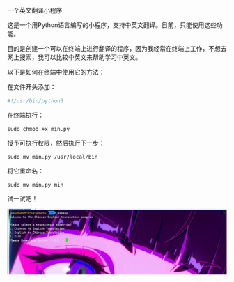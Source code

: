 <!--
 * @Author: yowayimono
 * @Date: 2023-09-12 20:18:37
 * @LastEditors: yowayimono
 * @LastEditTime: 2023-09-12 20:26:29
 * @Description: nothing
-->
一个英文翻译小程序

这是一个用Python语言编写的小程序，支持中英文翻译。目前，只能使用这些功能。

目的是创建一个可以在终端上进行翻译的程序，因为我经常在终端上工作，不想去网上搜索，我可以比较中英文来帮助学习中英文。

以下是如何在终端中使用它的方法：

在文件开头添加：
```python
#!/usr/bin/python3
```

在终端执行：
```shell
sudo chmod +x min.py
```
授予可执行权限，然后执行下一步：
```shell
sudo mv min.py /usr/local/bin
```
将它重命名：
```shell
sudo mv min.py min
```
试一试吧！

![Alt text](image.png)